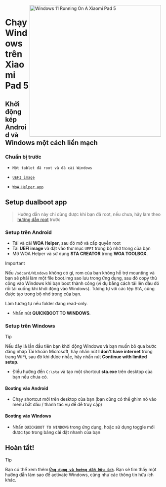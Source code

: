 <img align="right" src="https://raw.githubusercontent.com/erdilS/Port-Windows-11-Xiaomi-Pad-5/main/nabu.png" width="425" alt="Windows 11 Running On A Xiaomi Pad 5">

# Chạy Windows trên Xiaomi Pad 5

## Khởi động kép Android và Windows một cách liền mạch

### Chuẩn bị trước
- ```Một tablet đã root và đã cài Windows```

- [```UEFI image```](https://github.com/erdilS/Port-Windows-11-Xiaomi-Pad-5/releases/download/UEFI/uefi-v3.img)

- [```WoA Helper app```](https://github.com/n00b69/woa-helper/releases/tag/APK)

## Setup dualboot app
> Hướng dẫn này chỉ dùng được khi bạn đã root, nếu chưa, hãy làm theo [hướng dẫn root](2-rootguide-vi.md) trước

### Setup trên Android
- Tải và cài **WOA Helper**, sau đó mở và cấp quyền root
- Tài **UEFI image** và đặt vào thư mục `UEFI` trong bộ nhớ trong của bạn
- Mở WOA Helper và sử dụng **STA CREATOR** trong **WOA TOOLBOX**.
> [!Important]
> Nếu `/sdcard/Windows` không có gì, rom của bạn không hỗ trợ mounting và bạn sẽ phải làm một file boot.img sao lưu trong ứng dụng, sau đó copy thủ công vào Windows khi bạn boot thành công (ví dụ bằng cách tải lên đâu đó rồi tải xuống khi khởi động vào Windows). Tương tự với các tệp StA, cũng được tạo trong bộ nhớ trong của bạn.
>
> Làm tương tự nếu folder đang read-only.
- Nhấn nút **QUICKBOOT TO WINDOWS**.

### Setup trên Windows
> [!Tip]
> Nếu đây là lần đầu tiên bạn khởi động Windows và bạn muốn bỏ qua bước đăng nhập Tài khoản Microsoft, hãy nhấn nút **I don't have internet** trong trang WiFi, sau đó khi được nhắc, hãy nhấn nút **Continue with limited setup**.
- Điều hướng đến `C:\sta` và tạo một shortcut **sta.exe** trên desktop của bạn nếu chưa có.

#### Booting vào Android
- Chạy shortcut mới trên desktop của bạn (bạn cũng có thể ghim nó vào menu bắt đầu / thanh tác vụ để dễ truy cập)

#### Booting vào Windows
- Nhấn `QUICKBOOT TO WINDOWS` trong ứng dụng, hoặc sử dụng toggle mới được tạo trong bảng cài đặt nhanh của bạn
  
## Hoàn tất!

> [!TIP]
> Bạn có thể xem thêm [**```Ứng dụng và hướng dẫn hữu ích```**](Additional-materials-vi.md). Bạn sẽ tìm thấy một hướng dẫn làm sao để activate Windows, cũng như các thông tin hữu ích khác.










